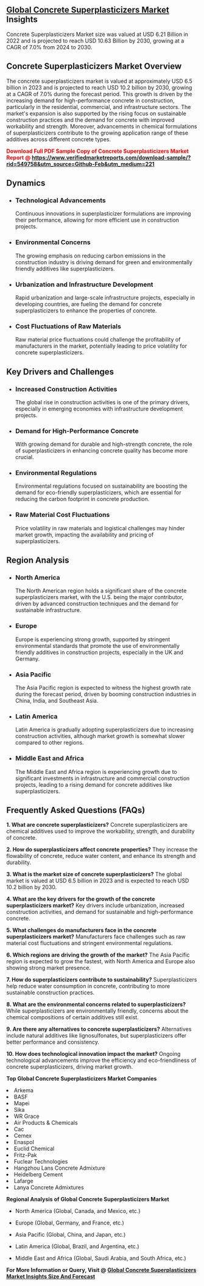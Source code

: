 <h2><a href="https://www.verifiedmarketreports.com/download-sample/?rid=549758&amp;utm_source=Github&amp;utm_medium=221" target="_blank">Global Concrete Superplasticizers Market</a> Insights</h2><p>Concrete Superplasticizers Market size was valued at USD 6.21 Billion in 2022 and is projected to reach USD 10.63 Billion by 2030, growing at a CAGR of 7.0% from 2024 to 2030.</p><p> <h2>Concrete Superplasticizers Market Overview</h2> <p>The concrete superplasticizers market is valued at approximately USD 6.5 billion in 2023 and is projected to reach USD 10.2 billion by 2030, growing at a CAGR of 7.0% during the forecast period. This growth is driven by the increasing demand for high-performance concrete in construction, particularly in the residential, commercial, and infrastructure sectors. The market's expansion is also supported by the rising focus on sustainable construction practices and the demand for concrete with improved workability and strength. Moreover, advancements in chemical formulations of superplasticizers contribute to the growing application range of these additives across different concrete types.</p> <p><strong><p><span class=""><span style="color: #ff0000;"><strong>Download Full PDF Sample Copy of Concrete Superplasticizers Market Report</strong> @ </span><a href="https://www.verifiedmarketreports.com/download-sample/?rid=549758&amp;utm_source=Github-Feb&amp;utm_medium=221" target="_blank">https://www.verifiedmarketreports.com/download-sample/?rid=549758&amp;utm_source=Github-Feb&amp;utm_medium=221</a></span></p></strong></p> <h2>Dynamics</h2> <ul> <li><h3>Technological Advancements</h3>Continuous innovations in superplasticizer formulations are improving their performance, allowing for more efficient use in construction projects.</li> <li><h3>Environmental Concerns</h3>The growing emphasis on reducing carbon emissions in the construction industry is driving demand for green and environmentally friendly additives like superplasticizers.</li> <li><h3>Urbanization and Infrastructure Development</h3>Rapid urbanization and large-scale infrastructure projects, especially in developing countries, are fueling the demand for concrete superplasticizers to enhance the properties of concrete.</li> <li><h3>Cost Fluctuations of Raw Materials</h3>Raw material price fluctuations could challenge the profitability of manufacturers in the market, potentially leading to price volatility for concrete superplasticizers.</li> </ul> <h2>Key Drivers and Challenges</h2> <ul> <li><h3>Increased Construction Activities</h3>The global rise in construction activities is one of the primary drivers, especially in emerging economies with infrastructure development projects.</li> <li><h3>Demand for High-Performance Concrete</h3>With growing demand for durable and high-strength concrete, the role of superplasticizers in enhancing concrete quality has become more crucial.</li> <li><h3>Environmental Regulations</h3>Environmental regulations focused on sustainability are boosting the demand for eco-friendly superplasticizers, which are essential for reducing the carbon footprint in concrete production.</li> <li><h3>Raw Material Cost Fluctuations</h3>Price volatility in raw materials and logistical challenges may hinder market growth, impacting the availability and pricing of superplasticizers.</li> </ul> <h2>Region Analysis</h2> <ul> <li><h3>North America</h3>The North American region holds a significant share of the concrete superplasticizers market, with the U.S. being the major contributor, driven by advanced construction techniques and the demand for sustainable infrastructure.</li> <li><h3>Europe</h3>Europe is experiencing strong growth, supported by stringent environmental standards that promote the use of environmentally friendly additives in construction projects, especially in the UK and Germany.</li> <li><h3>Asia Pacific</h3>The Asia Pacific region is expected to witness the highest growth rate during the forecast period, driven by booming construction industries in China, India, and Southeast Asia.</li> <li><h3>Latin America</h3>Latin America is gradually adopting superplasticizers due to increasing construction activities, although market growth is somewhat slower compared to other regions.</li> <li><h3>Middle East and Africa</h3>The Middle East and Africa region is experiencing growth due to significant investments in infrastructure and commercial construction projects, leading to a rising demand for concrete additives like superplasticizers.</li> </ul> <h2>Frequently Asked Questions (FAQs)</h2> <p><strong>1. What are concrete superplasticizers?</strong> Concrete superplasticizers are chemical additives used to improve the workability, strength, and durability of concrete.</p> <p><strong>2. How do superplasticizers affect concrete properties?</strong> They increase the flowability of concrete, reduce water content, and enhance its strength and durability.</p> <p><strong>3. What is the market size of concrete superplasticizers?</strong> The global market is valued at USD 6.5 billion in 2023 and is expected to reach USD 10.2 billion by 2030.</p> <p><strong>4. What are the key drivers for the growth of the concrete superplasticizers market?</strong> Key drivers include urbanization, increased construction activities, and demand for sustainable and high-performance concrete.</p> <p><strong>5. What challenges do manufacturers face in the concrete superplasticizers market?</strong> Manufacturers face challenges such as raw material cost fluctuations and stringent environmental regulations.</p> <p><strong>6. Which regions are driving the growth of the market?</strong> The Asia Pacific region is expected to grow the fastest, with North America and Europe also showing strong market presence.</p> <p><strong>7. How do superplasticizers contribute to sustainability?</strong> Superplasticizers help reduce water consumption in concrete, contributing to more sustainable construction practices.</p> <p><strong>8. What are the environmental concerns related to superplasticizers?</strong> While superplasticizers are environmentally friendly, concerns about the chemical compositions of certain additives still exist.</p> <p><strong>9. Are there any alternatives to concrete superplasticizers?</strong> Alternatives include natural additives like lignosulfonates, but superplasticizers offer better performance and consistency.</p> <p><strong>10. How does technological innovation impact the market?</strong> Ongoing technological advancements improve the efficiency and eco-friendliness of concrete superplasticizers, driving market growth.</p> </p><p><strong>Top Global Concrete Superplasticizers Market Companies</strong></p><div data-test-id=""><p><li>Arkema</li><li> BASF</li><li> Mapei</li><li> Sika</li><li> WR Grace</li><li> Air Products & Chemicals</li><li> Cac</li><li> Cemex</li><li> Enaspol</li><li> Euclid Chemical</li><li> Fritz-Pak</li><li> Fuclear Technologies</li><li> Hangzhou Lans Concrete Admixture</li><li> Heidelberg Cement</li><li> Lafarge</li><li> Lanya Concrete Admixtures</li></p><div><strong>Regional Analysis of&nbsp;Global Concrete Superplasticizers Market</strong></div><ul><li dir="ltr"><p dir="ltr">North America&nbsp;(Global, Canada, and Mexico, etc.)</p></li><li dir="ltr"><p dir="ltr">Europe (Global, Germany, and France, etc.)</p></li><li dir="ltr"><p dir="ltr">Asia Pacific&nbsp;(Global, China, and Japan, etc.)</p></li><li dir="ltr"><p dir="ltr">Latin America&nbsp;(Global, Brazil, and Argentina, etc.)</p></li><li dir="ltr">Middle East and Africa&nbsp;(Global, Saudi Arabia, and South Africa, etc.)</li></ul><p><strong>For More Information or Query, Visit @&nbsp;</strong><strong><a href="https://www.verifiedmarketreports.com/product/concrete-superplasticizers-market-size-and-forecast/?utm_source=Github&amp;utm_medium=221" target="_blank">Global Concrete Superplasticizers Market Insights Size And Forecast</a></strong></p></div>
